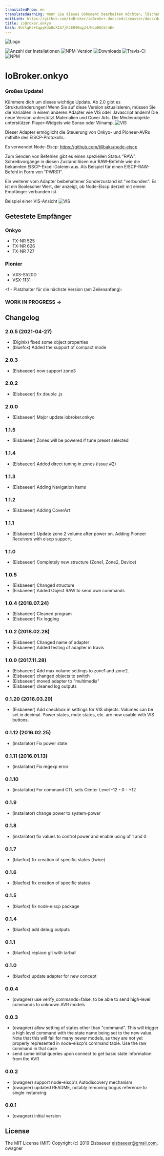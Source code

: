 ```yaml
---
translatedFrom: en
translatedWarning: Wenn Sie dieses Dokument bearbeiten möchten, löschen Sie bitte das Feld "translationsFrom". Andernfalls wird dieses Dokument automatisch erneut übersetzt
editLink: https://github.com/ioBroker/ioBroker.docs/edit/master/docs/de/adapterref/iobroker.onkyo/README.md
title: ioBroker.onkyo
hash: 0UrlqHs+CqpyKdo8oX1S7jFJE940wg34/Nco0GC6/nE=
---
```

![Logo](../../../en/adapterref/iobroker.onkyo/admin/onkyo.png)

![Anzahl der Installationen](http://iobroker.live/badges/onkyo-stable.svg)
![NPM-Version](http://img.shields.io/npm/v/iobroker.onkyo.svg)
![Downloads](https://img.shields.io/npm/dm/iobroker.onkyo.svg)
![Travis-CI](https://travis-ci.org/ioBroker/ioBroker.onkyo.svg?branch=master)
![NPM](https://nodei.co/npm/iobroker.onkyo.png?downloads=true)

# IoBroker.onkyo
### Großes Update!
Kümmere dich um dieses wichtige Update. Ab 2.0 gibt es Strukturänderungen! Wenn Sie auf diese Version aktualisieren, müssen Sie die Variablen in einem anderen Adapter wie VIS oder Javascript ändern! Die neue Version unterstützt Materialien und Cover Arts. Die Medienobjekte unterstützen Player-Widgets wie Sonso oder Winamp.
![VIS](../../../en/adapterref/iobroker.onkyo/admin/player.png)

Dieser Adapter ermöglicht die Steuerung von Onkyo- und Pioneer-AVRs mithilfe des EISCP-Protokolls.

Es verwendet Node-Eiscp: https://github.com/tillbaks/node-eiscp

Zum Senden von Befehlen gibt es einen speziellen Status "RAW". Schreibvorgänge in diesen Zustand lösen nur RAW-Befehle wie die bekannten EISCP-Excel-Dateien aus. Als Beispiel für einen EISCP-RAW-Befehl in Form von "PWR01".

Ein weiterer vom Adapter beibehaltener Sonderzustand ist "verbunden". Es ist ein Boolescher Wert, der anzeigt, ob Node-Eiscp derzeit mit einem Empfänger verbunden ist.

Beispiel einer VIS-Ansicht ![VIS](../../../en/adapterref/iobroker.onkyo/admin/onkyo-vis.png)

## Getestete Empfänger
### Onkyo
* TX-NR 525
* TX-NR 626
* TX-NR 727

### Pionier
* VXS-S520D
* VSX-1131

<! - Platzhalter für die nächste Version (am Zeilenanfang):

### __WORK IN PROGRESS__ ->

## Changelog
### 2.0.5 (2021-04-27)
* (Diginix) fixed some object properties
* (bluefox) Added the support of compact mode

### 2.0.3   
* (Eisbaeeer) now support zone3   

### 2.0.2
* (Eisbaeeer) fix double .js 

### 2.0.0
* (Eisbaeeer) Major update iobroker.onkyo

### 1.1.5
* (Eisbaeeer) Zones will be powered if tune preset selected   

### 1.1.4  
* (Eisbaeeer) Added direct tuning in zones (issue #2)

### 1.1.3
* (Eisbaeeer) Adding Navigation Items   

### 1.1.2
* (Eisbaeeer) Adding CoverArt

### 1.1.1
* (Eisbaeeer) Update zone 2 volume after power on. Adding Pioneer Receivers with eiscp support.

### 1.1.0
* (Eisbaeeer) Completely new structure (Zone1, Zone2, Device)

### 1.0.5
* (Eisbaeeer) Changed structure
* (Eisbaeeer) Added Object RAW to send own commands

### 1.0.4 (2018.07.24)
* (Eisbaeeer) Cleaned program
* (Eisbaeeer) Fix logging

### 1.0.2 (2018.02.28)
* (Eisbaeeer) Changed name of adapter
* (Eisbaeeer) Added testing of adapter in travis

### 1.0.0 (2017.11.28)
* (Eisbaeeer) Add max volume settings to zone1 and zone2.   
* (Eisbaeeer) changed objects to switch
* (Eisbaeeer) moved adapter to "multimedia"
* (Eisbaeeer) cleaned log outputs

### 0.1.20 (2016.03.29)
* (Eisbaeeer) Add checkbox in settings for VIS objects. Volumes can be set in
  decimal. Power states, mute states, etc. are now usable with VIS buttons.

### 0.1.12 (2016.02.25)
* (installator) Fix power state

### 0.1.11 (2016.01.13)
* (installator) Fix regexp error

### 0.1.10
* (installator) For command CTL sets Center Level -12 - 0 - +12

### 0.1.9
* (installator) change power to system-power

### 0.1.8
* (installator) fix values to control power and enable using of 1 and 0

### 0.1.7
* (bluefox) fix creation of specific states (twice)

### 0.1.6
* (bluefox) fix creation of specific states

### 0.1.5
* (bluefox) fix node-eiscp package

### 0.1.4
* (bluefox) add debug outputs

### 0.1.1
* (bluefox) replace git with tarball

### 0.1.0
* (bluefox) update adapter for new concept

### 0.0.4
* (owagner) use verify_commands=false, to be able to send high-level commands to unknown AVR models

### 0.0.3
* (owagner) allow setting of states other than "command". This will trigger a high level
  command with the state name being set to the new value. Note that this will fail for
  many newer models, as they are not yet properly represented in node-eiscp's
  command table. Use the raw command in that case
* send some initial queries upon connect to get basic state information from the AVR

### 0.0.2
* (owagner) support node-eiscp's Autodiscovery mechanism
* (owagner) updated README, notably removing bogus reference to single instancing

### 0.0.1
* (owagner) initial version

## License
The MIT License (MIT)
Copyright (c) 2019 Eisbaeeer <eisbaeeer@gmail.com>, owagner